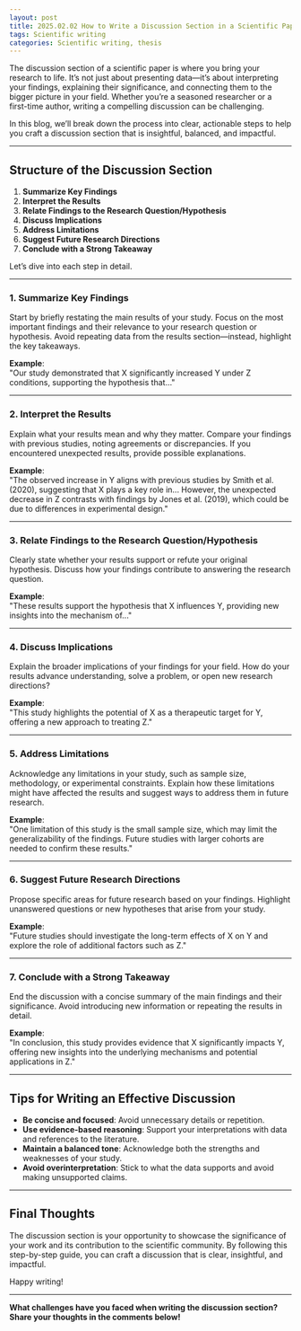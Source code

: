 ```yaml
---
layout: post
title: 2025.02.02 How to Write a Discussion Section in a Scientific Paper: A Step-by-Step Guide  
tags: Scientific writing
categories: Scientific writing, thesis
---
```

The discussion section of a scientific paper is where you bring your research to life. It’s not just about presenting data—it’s about interpreting your findings, explaining their significance, and connecting them to the bigger picture in your field. Whether you’re a seasoned researcher or a first-time author, writing a compelling discussion can be challenging.  

In this blog, we’ll break down the process into clear, actionable steps to help you craft a discussion section that is insightful, balanced, and impactful.  

---

## **Structure of the Discussion Section**  
1. **Summarize Key Findings**  
2. **Interpret the Results**  
3. **Relate Findings to the Research Question/Hypothesis**  
4. **Discuss Implications**  
5. **Address Limitations**  
6. **Suggest Future Research Directions**  
7. **Conclude with a Strong Takeaway**  

Let’s dive into each step in detail.  

---

### **1. Summarize Key Findings**  
Start by briefly restating the main results of your study. Focus on the most important findings and their relevance to your research question or hypothesis. Avoid repeating data from the results section—instead, highlight the key takeaways.  

**Example**:  
"Our study demonstrated that X significantly increased Y under Z conditions, supporting the hypothesis that..."  

---

### **2. Interpret the Results**  
Explain what your results mean and why they matter. Compare your findings with previous studies, noting agreements or discrepancies. If you encountered unexpected results, provide possible explanations.  

**Example**:  
"The observed increase in Y aligns with previous studies by Smith et al. (2020), suggesting that X plays a key role in... However, the unexpected decrease in Z contrasts with findings by Jones et al. (2019), which could be due to differences in experimental design."  

---

### **3. Relate Findings to the Research Question/Hypothesis**  
Clearly state whether your results support or refute your original hypothesis. Discuss how your findings contribute to answering the research question.  

**Example**:  
"These results support the hypothesis that X influences Y, providing new insights into the mechanism of..."  

---

### **4. Discuss Implications**  
Explain the broader implications of your findings for your field. How do your results advance understanding, solve a problem, or open new research directions?  

**Example**:  
"This study highlights the potential of X as a therapeutic target for Y, offering a new approach to treating Z."  

---

### **5. Address Limitations**  
Acknowledge any limitations in your study, such as sample size, methodology, or experimental constraints. Explain how these limitations might have affected the results and suggest ways to address them in future research.  

**Example**:  
"One limitation of this study is the small sample size, which may limit the generalizability of the findings. Future studies with larger cohorts are needed to confirm these results."  

---

### **6. Suggest Future Research Directions**  
Propose specific areas for future research based on your findings. Highlight unanswered questions or new hypotheses that arise from your study.  

**Example**:  
"Future studies should investigate the long-term effects of X on Y and explore the role of additional factors such as Z."  

---

### **7. Conclude with a Strong Takeaway**  
End the discussion with a concise summary of the main findings and their significance. Avoid introducing new information or repeating the results in detail.  

**Example**:  
"In conclusion, this study provides evidence that X significantly impacts Y, offering new insights into the underlying mechanisms and potential applications in Z."  

---

## **Tips for Writing an Effective Discussion**  
- **Be concise and focused**: Avoid unnecessary details or repetition.  
- **Use evidence-based reasoning**: Support your interpretations with data and references to the literature.  
- **Maintain a balanced tone**: Acknowledge both the strengths and weaknesses of your study.  
- **Avoid overinterpretation**: Stick to what the data supports and avoid making unsupported claims.  

---

## **Final Thoughts**  
The discussion section is your opportunity to showcase the significance of your work and its contribution to the scientific community. By following this step-by-step guide, you can craft a discussion that is clear, insightful, and impactful.  

Happy writing!  

---  
**What challenges have you faced when writing the discussion section? Share your thoughts in the comments below!**
